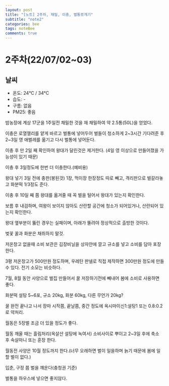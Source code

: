 ```yaml
---
layout: post
title: "[노트] 2주차, 채밀, 이충, 벌통쪼개기"
subtitle: "note2"
categories: bee
tags: noteBee
comments: true
---
```


# 2주차(22/07/02~03)

## 날씨
* 온도: 24℃ / 34℃
* 습도: -
* 구름: 없음
* PM25: 좋음

밤농장에 계상 17군을 1주일전 채밀한 것을 재 채밀하여 약 2.5통(50L)을 얻었다.

이충은 로열잴리를 얕게 바르고 벌통에 넣어두어 벌들이 청소하게 2~3시간 기다려준 후 2~3일 영 애벌레를 옮기고 다시 벌통에 넣어둔다.

이충 후 만 2일 째 확인하여 왕대가 달린것은 제거한다. (4일 영 이상으로 만들어졌을 가능성이 있기 때문)

이충 후 3일정도에 한번 더 이충한다.(예비용)

왕대 넣기 3일 전에 충판(봉된것) 1장, 먹이장 한장정도 따로 빼고, 격리판으로 벌갈라놓고 화분떡 1/3정도 준다.

이충 후 10일 째 쯤 왕대를 옮겨줄 때 꼭 벌을 털어서 왕대가 있는지 확인한다.

보름 후 내검하며, 여왕이 보이지 않아도 산란할 공간에 청소가 되어있거나, 산란되어 있는지 확인한다.

왕대 옆부분이 뚫린 경우는 실패이며, 아래가 뚤려야 정상적으로 출방한 것이다.

벚꽃 꿀과 화분은 채취하지 말것.

저온창고 없을때 소비 보관은 김장비닐을 상자안에 깔고 규소를 넣고 소비를 담아 포장한다.

3평 저온창고가 500만원 정도하며, 우레탄 판넬로 직접 제작하면 300만원 정도에 만들 수 있다. 전기 소모는 비슷하다.

7월, 8월 동안 사양으로 벌집 만들어서 꿀 저장하기전에 빼내어 봄에 소비로 사용하면 좋다.

화분떡 설탕 5~6포, 규소 20kg, 화분 60kg, 다른 무언가 20kg?

꿀 완전 끝나고 나서 장마 시작쯤, 끝날쯤, 중간 정도에 옥시마이신1:설탕1 또는 0.8:0.2로 약처리.

월동은 5장벌 조금 더 있을 정도가 좋다.

월동 깨울 때는 흘림처리(옥살산 설탕에 녹여서) 소비사이로 뿌이고 2~3일 후에 축소 후 속살마니 또는 훈장 한다.

월동전 사양은 10월 정도까지 한다.(너무 오래하면 벌이 일을하며 늙기 때문에 봄에 일할 벌이 없다.)

입춘, 구정 쯤 벌을 꺠운다(충청권 기준)

벌통을 하우스에 넣으면 좋지않다.